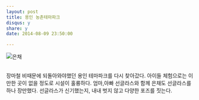 ```yaml
---
layout: post
title: 용인 농촌테마파크 
disqus: y
share: y
date: 2014-08-09 23:50:00

---
```




![은채](http://beatshon.github.com/images/eunchae_0809.jpg "은채")


</br>
장마철 비때문에 되돌아와야했던 용인 테마파크를 다시 찾아갔다.  
아이들 체험으로는 이만한 곳이 없을 정도로 시설이 훌륭하다. 
엄마,아빠 선글라스와 함께 은채도 선글라스를 하나 장만했다.  
선글라스가 신기했는지, 내내 벗지 않고 다양한 포즈를 짓는다. 



